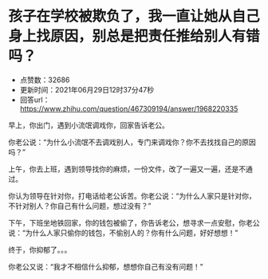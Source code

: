 # 孩子在学校被欺负了，我一直让她从自己身上找原因，别总是把责任推给别人有错吗？
- 点赞数：32686
- 更新时间：2021年06月29日12时37分47秒
- 回答url：https://www.zhihu.com/question/467309194/answer/1968220335
<body>
 <p data-pid="komioCU5">早上，你出门，遇到小流氓调戏你，回家告诉老公。</p>
 <p data-pid="rag9LV9U">你老公说：“为什么小流氓不去调戏别人，专门来调戏你？你不去找找自己的原因吗？”</p>
 <p data-pid="X1hhip8C">上午，你去上班，遇到领导找你的麻烦，一份文件，改了一遍又一遍，还是不通过。</p>
 <p data-pid="hAQakbHu">你认为领导在针对你，打电话给老公诉苦。你老公说：“为什么人家只是针对你，不针对别人？你自己有什么问题，想过没有？”</p>
 <p data-pid="NlePn25Q">下午，下班坐地铁回家，你的钱包被偷了，你告诉老公，想寻求一点安慰，你老公说：“为什么人家只偷你的钱包，不偷别人的？你有什么问题，好好想想！”</p>
 <p data-pid="YnX10mSs">终于，你抑郁了。。。</p>
 <p data-pid="XP46KMtw">你老公又说：“我才不相信什么抑郁，想想你自己有没有问题！”</p>
</body>